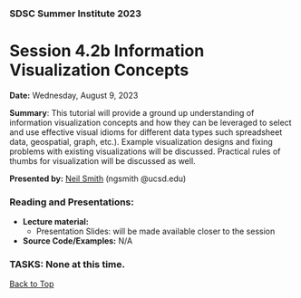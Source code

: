 ### SDSC Summer Institute 2023
# Session 4.2b Information Visualization Concepts

**Date:** Wednesday, August 9, 2023

**Summary**: This tutorial will provide a ground up understanding of information visualization concepts and how they can be leveraged to select and use effective visual idioms for different data types such spreadsheet data, geospatial, graph, etc.). Example visualization designs and fixing problems with existing visualizations will be discussed. Practical rules of thumbs for visualization will be discussed as well.

**Presented by:** [Neil Smith](https://qi.ucsd.edu/about/leadership/neil-smith/) (ngsmith @ucsd.edu)

### Reading and Presentations:
* **Lecture material:**
   * Presentation Slides: will be made available closer to the session
* **Source Code/Examples:** N/A

### TASKS: None at this time.

[Back to Top](#top)
